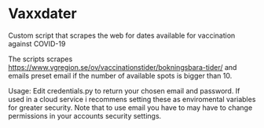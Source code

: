 # Vaxxdater
Custom script that scrapes the web for dates available for vaccination against COVID-19

The scripts scrapes https://www.vgregion.se/ov/vaccinationstider/bokningsbara-tider/ and emails preset
email if the number of available spots is bigger than 10.

Usage:
  Edit credentials.py to return your chosen email and password. If used in a cloud service i recommens setting these
  as enviromental variables for greater security. 
  Note that to use email you have to  may have to change permissions in your accounts security settings.
